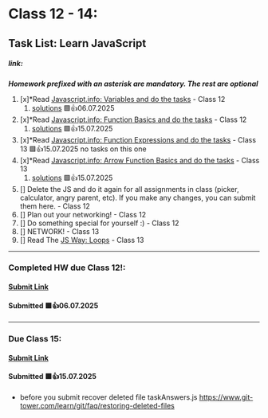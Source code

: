 # Class 12 - 14: 
## Task List: Learn JavaScript
##### link: 
***Homework prefixed with an asterisk are mandatory. The rest are optional***
1. [x]*Read [Javascript.info: Variables and do the tasks](https://javascript.info/variables) - Class 12 
    1. [solutions](https://github.com/Romeo899/100dev/blob/master/class_12_14/2_4_Variables.js) 🟩👍06.07.2025
2. [x]*Read [Javascript.info: Function Basics and do the tasks](https://javascript.info/function-basics) - Class 12 
    1. [solutions](https://github.com/Romeo899/100dev/blob/master/class_12_14/2_15_Functions.js) 🟩👍15.07.2025
3. [x]*Read [Javascript.info: Function Expressions and do the tasks](https://javascript.info/function-expressions) - Class 13 🟩👍15.07.2025 no tasks on this one
4. [x]*Read [Javascript.info: Arrow Function Basics and do the tasks](https://github.com/Romeo899/100dev/blob/master/class_12_14/2_16_ArrowFunctions.js) - Class 13
    1. [solutions](https://github.com/Romeo899/100dev/blob/master/class_12_14/2_16_ArrowFunctions.js) 🟩👍15.07.2025
5. [] Delete the JS and do it again for all assignments in class (picker, calculator, angry parent, etc). If you make any changes, you can submit them here. - Class 12
6. [] Plan out your networking! - Class 12
7. [] Do something special for yourself :) -  Class 12
8. [] NETWORK! - Class 13
9. [] Read The [JS Way: Loops](https://github.com/thejsway/thejsway?tab=readme-ov-file) - Class 13

---
### Completed HW due Class 12!:

#### [Submit Link](https://docs.google.com/forms/d/e/1FAIpQLSdSxi0K6RNApPyDp3CUP0CVjcM8v89bw_wG9gCyFZiZfEvaJw/viewform?pli=1)
#### Submitted 🟩👍06.07.2025

---
### Due Class 15:

#### [Submit Link](https://forms.gle/i4skrmpk1HiXXg6ZA)
#### Submitted 🟩👍15.07.2025


* before you submit recover deleted file taskAnswers.js 
https://www.git-tower.com/learn/git/faq/restoring-deleted-files
